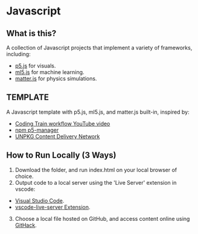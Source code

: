 # Javascript

## What is this?
 A collection of Javascript projects that implement a variety of frameworks, including:
 - [p5.js](https://p5js.org/) for visuals.
 - [ml5.js](https://ml5js.org/) for machine learning.
 - [matter.js](https://brm.io/matter-js/) for physics simulations.
 
## TEMPLATE
A Javascript template with p5.js, ml5.js, and matter.js built-in, inspired by:
- [Coding Train workflow YouTube video](https://www.youtube.com/watch?v=HZ4D3wDRaec)
- [npm p5-manager](https://www.npmjs.com/package/p5-manager)
- [UNPKG Content Delivery Network](https://unpkg.com/)

## How to Run Locally (3 Ways)
1. Download the folder, and run index.html on your local browser of choice.
2. Output code to a local server using the 'Live Server' extension in vscode:
- [Visual Studio Code](https://code.visualstudio.com/).
- [vscode-live-server Extension](https://github.com/ritwickdey/vscode-live-server).
3. Choose a local file hosted on GitHub, and access content online using [GitHack](https://raw.githack.com/).
